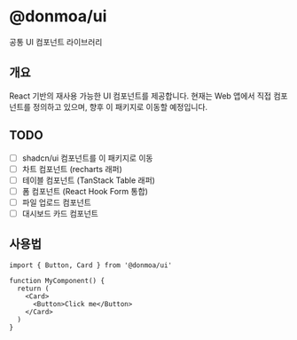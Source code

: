 # @donmoa/ui

공통 UI 컴포넌트 라이브러리

## 개요

React 기반의 재사용 가능한 UI 컴포넌트를 제공합니다.
현재는 Web 앱에서 직접 컴포넌트를 정의하고 있으며, 향후 이 패키지로 이동할 예정입니다.

## TODO

- [ ] shadcn/ui 컴포넌트를 이 패키지로 이동
- [ ] 차트 컴포넌트 (recharts 래퍼)
- [ ] 테이블 컴포넌트 (TanStack Table 래퍼)
- [ ] 폼 컴포넌트 (React Hook Form 통합)
- [ ] 파일 업로드 컴포넌트
- [ ] 대시보드 카드 컴포넌트

## 사용법

```tsx
import { Button, Card } from '@donmoa/ui'

function MyComponent() {
  return (
    <Card>
      <Button>Click me</Button>
    </Card>
  )
}
```


